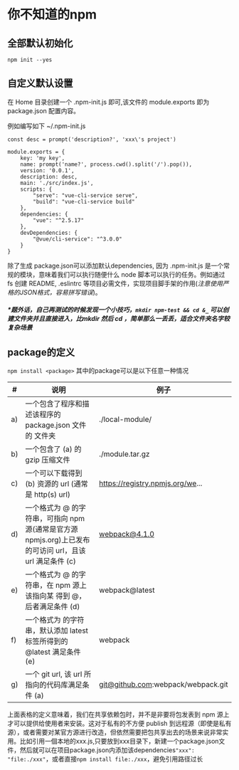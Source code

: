 # 你不知道的npm

## 全部默认初始化
`npm init --yes`
## 自定义默认设置
在 Home 目录创建一个 .npm-init.js 即可,该文件的 module.exports 即为 package.json 配置内容。

例如编写如下 ~/.npm-init.js

    const desc = prompt('description?', 'xxx\'s project')

    module.exports = {
        key: 'my key',
        name: prompt('name?', process.cwd().split('/').pop()),
        version: '0.0.1',
        description: desc,
        main: './src/index.js',
        scripts: {
            "serve": "vue-cli-service serve",
            "build": "vue-cli-service build"
        },
        dependencies: {
            "vue": "^2.5.17"
        },
        devDependencies: {
            "@vue/cli-service": "^3.0.0"
        }
    }


除了生成 package.json可以添加默认dependencies, 因为 .npm-init.js 是一个常规的模块，意味着我们可以执行随便什么 node 脚本可以执行的任务。例如通过 fs 创建 README, .eslintrc 等项目必需文件，实现项目脚手架的作用(*注意使用严格的JSON格式，容易拼写错误*)。
##### **题外话，自己再测试的时候发现一个小技巧，`mkdir npm-test && cd &_`* 可以创建文件夹并且直接进入，比mkdir 然后 cd ，简单那么一丢丢，适合文件夹名字较复杂场景

## package的定义
`npm install <package>` 其中的package可以是以下任意一种情况

| #  | 说明                                   | 例子              |
|----|--------------------------------------|-----------------|
| a) | 一个包含了程序和描述该程序的 package.json 文件 的 文件夹 | ./local-module/ |
|b) |	一个包含了 (a) 的 gzip 压缩文件|	./module.tar.gz|
|c)|	一个可以下载得到 (b) 资源的 url (通常是 http(s) url)	| https://registry.npmjs.org/we... |
|d)|	一个格式为 <name>@<version> 的字符串，可指向 npm 源(通常是官方源 npmjs.org)上已发布的可访问 url，且该 url 满足条件 (c)	|webpack@4.1.0|
e)|	一个格式为 <name>@<tag> 的字符串，在 npm 源上该<tag>指向某 <version> 得到 <name>@<version>，后者满足条件 (d)|	webpack@latest
f)|	一个格式为 <name> 的字符串，默认添加 latest 标签所得到的 <name>@latest 满足条件 (e)	|webpack
g)|	一个 git url, 该 url 所指向的代码库满足条件 (a) |	git@github.com:webpack/webpack.git

上面表格的定义意味着，我们在共享依赖包时，并不是非要将包发表到 npm 源上才可以提供给使用者来安装。这对于私有的不方便 publish 到远程源（即使是私有源），或者需要对某官方源进行改造，但依然需要把包共享出去的场景来说非常实用。比如引用一個本地的xxx.js,只要放到xxx目录下，新建一个package.json文件，然后就可以在项目package.json内添加该dependencies`"xxx": "file:./xxx"`，或者直接`npm install file:./xxx`，避免引用路径过长



